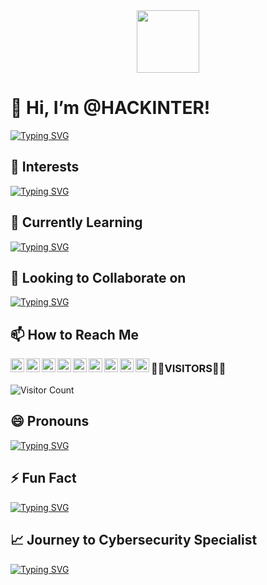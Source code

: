 <div align="center">
<a href="https://github.com/github/hackathons"><img src="https://github.com/github/hackathons/blob/main/.github/images/GitHub%20Hackathons%20Logo.png" width="100"></a>
</div>


# 👋 Hi, I’m @HACKINTER!



[![Typing SVG](https://readme-typing-svg.demolab.com/?lines=Welcome+to+my+profile;I+am+a+Cybersecurity+Enthusiast!&color=39d609&fontSize=30)](https://git.io/typing-svg)

## 👀 Interests
[![Typing SVG](https://readme-typing-svg.demolab.com/?lines=Cybersecurity;Programming;Hacking+Tools;&color=39d609&fontSize=30)](https://git.io/typing-svg)

## 🌱 Currently Learning
[![Typing SVG](https://readme-typing-svg.demolab.com/?lines=Bug+hunting+%26+malware+forensics;Mobile+pentesting+%26+Web3;Python;JavaScript;Web+Development;&color=39d609&fontSize=30)](https://git.io/typing-svg)

## 💞️ Looking to Collaborate on
[![Typing SVG](https://readme-typing-svg.demolab.com/?lines=Managing+tech+communities;Content+creation;Writing+useful+tools;Building+%26+contributing+to+open-source+projects;&color=39d609&fontSize=30)](https://git.io/typing-svg)

## 📫 How to Reach Me

<a href="https://twitter.com/_anonix_z">
  <img align="left" alt="HACKINTER's Twitter" width="22px" src="https://cdn.jsdelivr.net/npm/simple-icons@v3/icons/twitter.svg" />
</a>
<a href="https://linkedin.com/in/no_acca">
  <img align="left" alt="HACKINTER's LinkedIn" width="22px" src="https://cdn.jsdelivr.net/npm/simple-icons@v3/icons/linkedin.svg" />
</a>
<a href="https://github.com/hackinter">
  <img align="left" alt="HACKINTER's Github" width="22px" src="https://cdn.jsdelivr.net/npm/simple-icons@v3/icons/github.svg" />
</a>
<a href="https://t.me/HACKINERS">
  <img align="left" alt="HACKINTER's Telegram" width="22px" src="https://cdn.jsdelivr.net/npm/simple-icons@v3/icons/telegram.svg" />
</a>
<a href="https://instagram.com/sudorootme/">
  <img align="left" alt="HACKINTER's Instagram" width="22px" src="https://cdn.jsdelivr.net/npm/simple-icons@v3/icons/instagram.svg" />
</a>
<a href="https://www.facebook.com/sudorootme/">
  <img align="left" alt="HACKINTER's Facebook" width="22px" src="https://cdn.jsdelivr.net/npm/simple-icons@v3/icons/facebook.svg" />
</a>
<a href="https://www.youtube.com/no_yt/">
  <img align="left" alt="HACKINTER's YouTube" width="22px" src="https://cdn.jsdelivr.net/npm/simple-icons@v3/icons/youtube.svg" />
</a>
<a href="https://tryhackme.com/p/HACKINTER">
  <img align="left" alt="HACKINTER's TryHackMe" width="22px" src="https://cdn.jsdelivr.net/npm/simple-icons@v3/icons/tryhackme.svg" />
</a>
<a href="mailto:ceh.ec.counselor147@gmail.com">
  <img align="left" alt="HACKINTER's Email" width="22px" src="https://cdn.jsdelivr.net/npm/simple-icons@v3/icons/gmail.svg" />
</a>


<h3>
<b>👨‍💻VISITORS🧑‍💻</b>
</h3>

![Visitor Count](https://profile-counter.glitch.me/hackinter/count.svg)

## 😄 Pronouns
[![Typing SVG](https://readme-typing-svg.demolab.com/?lines=He/Him;&color=39d609&fontSize=30)](https://git.io/typing-svg)

## ⚡ Fun Fact
[![Typing SVG](https://readme-typing-svg.demolab.com/?lines=I+once+built+a+drone+that+could+fly+autonomously+for+a+project!&color=39d609&fontSize=30)](https://git.io/typing-svg)

## 📈 Journey to Cybersecurity Specialist
[![Typing SVG](https://readme-typing-svg.demolab.com/?lines=Journey+to+Cybersecurity+Specialist;Updating+my+skills+and+knowledge;&color=39d609&fontSize=30)](https://git.io/typing-svg)
